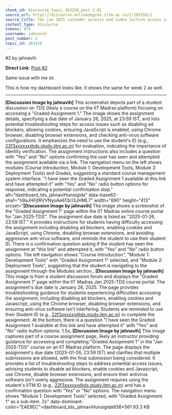 ```yaml
---
chunk_id: discourse_topic_163158_post_2_01
source_url: https://discourse.onlinedegree.iitm.ac.in/t/163158/2
source_title: Tds jan 2025 calender accesss and video lecture access in portal
content_type: discourse
tokens: 974
username: jahnavih
post_number: 2
topic_id: 163158
---
```


 #2 by jahnavih

**Direct Link**: [Post #2](https://discourse.onlinedegree.iitm.ac.in/t/163158/2)

Same issue with me sir.

This is how my dashboard looks like. It shows the same for week 2 as well.

---

**[Discussion Image by jahnavih]** This screenshot depicts part of a student discussion on TDS (likely a course on the IIT Madras platform) focusing on accessing a "Graded Assignment 1." The image shows the assignment details, specifying a due date of January 26, 2025, at 23:59 IST, and lists potential troubleshooting steps for access issues such as disabling ad blockers, allowing cookies, ensuring JavaScript is enabled, using Chrome browser, disabling browser extensions, and checking anti-virus software configurations. It emphasizes the need to use the student's ID (e.g., 22f3xxxxxx@ds.study.iitm.ac.in) for evaluation, indicating the importance of identity verification. The assignment instructions also includes a question with "Yes" and "No" options confirming the user has seen and attempted the assignment available via a link. The navigation menu on the left shows modules (Course Introduction, Module 1: Development Tools, Module 2: Deployment Tools) and Grades, suggesting a standard course management system interface. "I have seen the Graded Assignment 1 available at this link and have attempted it" with "Yes" and "No" radio button options for response, indicating a potential confirmation step." alt="dashboard_tds_jahnaviHunsigida" data-base62-sha1="h9aJHFjfRVVNyoAe613cI3JHML7" width="690" height="413" srcset="**[Discussion Image by jahnavih]** The image shows a screenshot of the "Graded Assignment 1" page within the IIT Madras online course portal for "Jan 2025-TDS". The assignment due date is listed as "2025-01-26, 23:59 IST." It provides instructions for students having difficulty accessing the assignment including disabling ad blockers, enabling cookies and JavaScript, using Chrome, disabling browser extensions, and avoiding aggressive anti-virus software, and reminds the student to use their student ID. There is a confirmation question asking if the student has seen the assignment at "this link" and attempted it, with "Yes" and "No" radio button options. The left navigation shows "Course Introduction", "Module 1: Development Tools" with "Graded Assignment 1" selected, and "Module 2: Deployment Tools", suggesting that the student is navigating to the assignment through the Modules section., **[Discussion Image by jahnavih]** This image is from a student discussion forum and displays the "Graded Assignment 1" page within the IIT Madras Jan 2025-TDS course portal. The assignment's due date is January 26, 2025. The page provides troubleshooting guidance for students experiencing difficulties accessing the assignment, including disabling ad blockers, enabling cookies and Javascript, using the Chrome browser, disabling browser extensions, and ensuring anti-virus software isn't interfering. Students are reminded to use their Student ID (e.g., 22f3xxxxxx@ds.study.iitm.ac.in) to complete the assignment. At the bottom, there is a question "I have seen the Graded Assignment 1 available at this link and have attempted it" with "Yes" and "No" radio button options. 1.5x, **[Discussion Image by jahnavih]** This image captures part of a course assignment page, likely an instructor providing guidance for accessing and completing "Graded Assignment 1" in the "Jan 2025-TDS" course on an IIT Madras platform. The page displays the assignment's due date (2025-01-26, 23:59 IST) and clarifies that multiple submissions are allowed, with the final submission being considered. It provides a list of troubleshooting steps to address potential access issues, advising students to disable ad blockers, enable cookies and Javascript, use Chrome, disable browser extensions, and ensure their antivirus software isn't overly aggressive. The assignment requires using the student's IITM ID (e.g., 22f3xxxxxx@ds.study.iitm.ac.in) and has a confirmation question with "Yes" or "No" options. The navigation menu shows "Module 1: Development Tools" selected, with "Graded Assignment 1" as a sub-item. 2x" data-dominant-color="EAE9EC">dashboard_tds_jahnaviHunsigida936×561 93.3 KB
